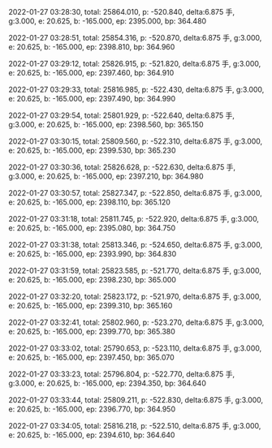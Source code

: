 2022-01-27 03:28:30, total: 25864.010, p: -520.840, delta:6.875 手, g:3.000, e: 20.625, b: -165.000, ep: 2395.000, bp: 364.480

2022-01-27 03:28:51, total: 25854.316, p: -520.870, delta:6.875 手, g:3.000, e: 20.625, b: -165.000, ep: 2398.810, bp: 364.960

2022-01-27 03:29:12, total: 25826.915, p: -521.820, delta:6.875 手, g:3.000, e: 20.625, b: -165.000, ep: 2397.460, bp: 364.910

2022-01-27 03:29:33, total: 25816.985, p: -522.430, delta:6.875 手, g:3.000, e: 20.625, b: -165.000, ep: 2397.490, bp: 364.990

2022-01-27 03:29:54, total: 25801.929, p: -522.640, delta:6.875 手, g:3.000, e: 20.625, b: -165.000, ep: 2398.560, bp: 365.150

2022-01-27 03:30:15, total: 25809.560, p: -522.310, delta:6.875 手, g:3.000, e: 20.625, b: -165.000, ep: 2399.530, bp: 365.230

2022-01-27 03:30:36, total: 25826.628, p: -522.630, delta:6.875 手, g:3.000, e: 20.625, b: -165.000, ep: 2397.210, bp: 364.980

2022-01-27 03:30:57, total: 25827.347, p: -522.850, delta:6.875 手, g:3.000, e: 20.625, b: -165.000, ep: 2398.110, bp: 365.120

2022-01-27 03:31:18, total: 25811.745, p: -522.920, delta:6.875 手, g:3.000, e: 20.625, b: -165.000, ep: 2395.080, bp: 364.750

2022-01-27 03:31:38, total: 25813.346, p: -524.650, delta:6.875 手, g:3.000, e: 20.625, b: -165.000, ep: 2393.990, bp: 364.830

2022-01-27 03:31:59, total: 25823.585, p: -521.770, delta:6.875 手, g:3.000, e: 20.625, b: -165.000, ep: 2398.230, bp: 365.000

2022-01-27 03:32:20, total: 25823.172, p: -521.970, delta:6.875 手, g:3.000, e: 20.625, b: -165.000, ep: 2399.310, bp: 365.160

2022-01-27 03:32:41, total: 25802.960, p: -523.270, delta:6.875 手, g:3.000, e: 20.625, b: -165.000, ep: 2399.770, bp: 365.380

2022-01-27 03:33:02, total: 25790.653, p: -523.110, delta:6.875 手, g:3.000, e: 20.625, b: -165.000, ep: 2397.450, bp: 365.070

2022-01-27 03:33:23, total: 25796.804, p: -522.770, delta:6.875 手, g:3.000, e: 20.625, b: -165.000, ep: 2394.350, bp: 364.640

2022-01-27 03:33:44, total: 25809.211, p: -522.830, delta:6.875 手, g:3.000, e: 20.625, b: -165.000, ep: 2396.770, bp: 364.950

2022-01-27 03:34:05, total: 25816.218, p: -522.510, delta:6.875 手, g:3.000, e: 20.625, b: -165.000, ep: 2394.610, bp: 364.640